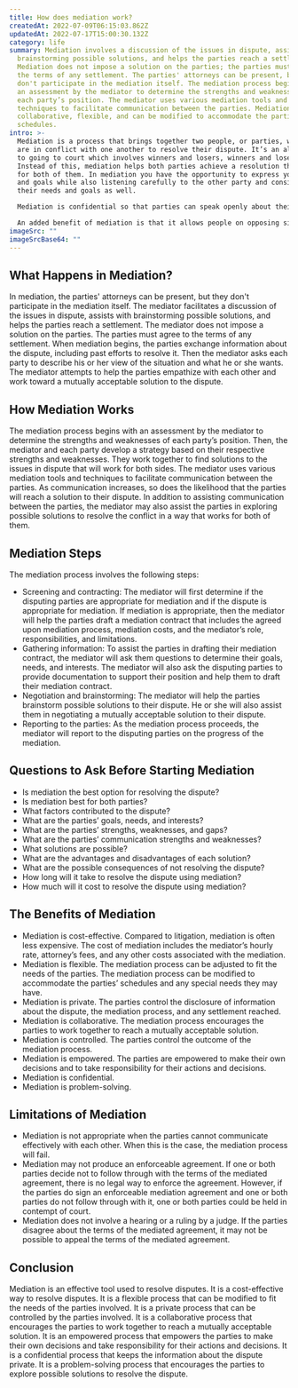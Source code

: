 ```yaml
---
title: How does mediation work?
createdAt: 2022-07-09T06:15:03.862Z
updatedAt: 2022-07-17T15:00:30.132Z
category: life
summary: Mediation involves a discussion of the issues in dispute, assists with
  brainstorming possible solutions, and helps the parties reach a settlement.
  Mediation does not impose a solution on the parties; the parties must agree to
  the terms of any settlement. The parties' attorneys can be present, but they
  don't participate in the mediation itself. The mediation process begins with
  an assessment by the mediator to determine the strengths and weaknesses of
  each party’s position. The mediator uses various mediation tools and
  techniques to facilitate communication between the parties. Mediation is
  collaborative, flexible, and can be modified to accommodate the parties’
  schedules.
intro: >-
  Mediation is a process that brings together two people, or parties, who
  are in conflict with one another to resolve their dispute. It’s an alternative
  to going to court which involves winners and losers, winners and losers again.
  Instead of this, mediation helps both parties achieve a resolution that works
  for both of them. In mediation you have the opportunity to express your needs
  and goals while also listening carefully to the other party and considering
  their needs and goals as well. 

  Mediation is confidential so that parties can speak openly about their concerns, fears, and desires without fear of retribution. The mediator does not take sides but rather assists the parties in exploring possible solutions to resolve the conflict in a way that works for both of them.

  An added benefit of mediation is that it allows people on opposing sides of a dispute see each other as human beings with needs, wants and concerns just like they have. They learn cooperation instead of confrontation…
imageSrc: ""
imageSrcBase64: ""
---
```


## What Happens in Mediation?

In mediation, the parties' attorneys can be present, but they don't participate in the mediation itself. The mediator facilitates a discussion of the issues in dispute, assists with brainstorming possible solutions, and helps the parties reach a settlement. The mediator does not impose a solution on the parties. The parties must agree to the terms of any settlement.
When mediation begins, the parties exchange information about the dispute, including past efforts to resolve it. Then the mediator asks each party to describe his or her view of the situation and what he or she wants. The mediator attempts to help the parties empathize with each other and work toward a mutually acceptable solution to the dispute.

## How Mediation Works

The mediation process begins with an assessment by the mediator to determine the strengths and weaknesses of each party’s position. Then, the mediator and each party develop a strategy based on their respective strengths and weaknesses. They work together to find solutions to the issues in dispute that will work for both sides.
The mediator uses various mediation tools and techniques to facilitate communication between the parties. As communication increases, so does the likelihood that the parties will reach a solution to their dispute. In addition to assisting communication between the parties, the mediator may also assist the parties in exploring possible solutions to resolve the conflict in a way that works for both of them.

## Mediation Steps

The mediation process involves the following steps:

- Screening and contracting: The mediator will first determine if the disputing parties are appropriate for mediation and if the dispute is appropriate for mediation. If mediation is appropriate, then the mediator will help the parties draft a mediation contract that includes the agreed upon mediation process, mediation costs, and the mediator’s role, responsibilities, and limitations.
- Gathering information: To assist the parties in drafting their mediation contract, the mediator will ask them questions to determine their goals, needs, and interests. The mediator will also ask the disputing parties to provide documentation to support their position and help them to draft their mediation contract.
- Negotiation and brainstorming: The mediator will help the parties brainstorm possible solutions to their dispute. He or she will also assist them in negotiating a mutually acceptable solution to their dispute.
- Reporting to the parties: As the mediation process proceeds, the mediator will report to the disputing parties on the progress of the mediation.

## Questions to Ask Before Starting Mediation

- Is mediation the best option for resolving the dispute?
- Is mediation best for both parties?
- What factors contributed to the dispute?
- What are the parties’ goals, needs, and interests?
- What are the parties’ strengths, weaknesses, and gaps?
- What are the parties’ communication strengths and weaknesses?
- What solutions are possible?
- What are the advantages and disadvantages of each solution?
- What are the possible consequences of not resolving the dispute?
- How long will it take to resolve the dispute using mediation?
- How much will it cost to resolve the dispute using mediation?

## The Benefits of Mediation

- Mediation is cost-effective. Compared to litigation, mediation is often less expensive. The cost of mediation includes the mediator’s hourly rate, attorney’s fees, and any other costs associated with the mediation.
- Mediation is flexible. The mediation process can be adjusted to fit the needs of the parties. The mediation process can be modified to accommodate the parties’ schedules and any special needs they may have.
- Mediation is private. The parties control the disclosure of information about the dispute, the mediation process, and any settlement reached.
- Mediation is collaborative. The mediation process encourages the parties to work together to reach a mutually acceptable solution.
- Mediation is controlled. The parties control the outcome of the mediation process.
- Mediation is empowered. The parties are empowered to make their own decisions and to take responsibility for their actions and decisions.
- Mediation is confidential.
- Mediation is problem-solving.

## Limitations of Mediation

- Mediation is not appropriate when the parties cannot communicate effectively with each other. When this is the case, the mediation process will fail.
- Mediation may not produce an enforceable agreement. If one or both parties decide not to follow through with the terms of the mediated agreement, there is no legal way to enforce the agreement. However, if the parties do sign an enforceable mediation agreement and one or both parties do not follow through with it, one or both parties could be held in contempt of court.
- Mediation does not involve a hearing or a ruling by a judge. If the parties disagree about the terms of the mediated agreement, it may not be possible to appeal the terms of the mediated agreement.

## Conclusion

Mediation is an effective tool used to resolve disputes. It is a cost-effective way to resolve disputes. It is a flexible process that can be modified to fit the needs of the parties involved. It is a private process that can be controlled by the parties involved. It is a collaborative process that encourages the parties to work together to reach a mutually acceptable solution. It is an empowered process that empowers the parties to make their own decisions and take responsibility for their actions and decisions. It is a confidential process that keeps the information about the dispute private. It is a problem-solving process that encourages the parties to explore possible solutions to resolve the dispute.

